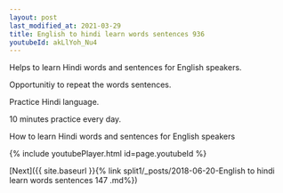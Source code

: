 ```yaml
---
layout: post
last_modified_at: 2021-03-29
title: English to hindi learn words sentences 936 
youtubeId: akLlYoh_Nu4
---
```

 
 
Helps to learn Hindi words and sentences for English speakers.

Opportunitiy to repeat the words sentences. 

Practice Hindi language. 
 
10 minutes practice every day. 
 
How to learn Hindi words and sentences for English speakers 
 
{% include youtubePlayer.html id=page.youtubeId %}
 
 
[Next]({{ site.baseurl }}{% link  split1/_posts/2018-06-20-English to hindi learn words sentences 147 .md%})
 

